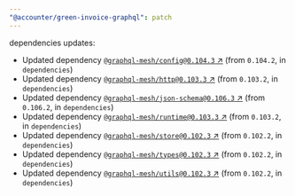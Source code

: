 ```yaml
---
"@accounter/green-invoice-graphql": patch
---
```

dependencies updates:
  - Updated dependency [`@graphql-mesh/config@0.104.3` ↗︎](https://www.npmjs.com/package/@graphql-mesh/config/v/0.104.3) (from `0.104.2`, in `dependencies`)
  - Updated dependency [`@graphql-mesh/http@0.103.3` ↗︎](https://www.npmjs.com/package/@graphql-mesh/http/v/0.103.3) (from `0.103.2`, in `dependencies`)
  - Updated dependency [`@graphql-mesh/json-schema@0.106.3` ↗︎](https://www.npmjs.com/package/@graphql-mesh/json-schema/v/0.106.3) (from `0.106.2`, in `dependencies`)
  - Updated dependency [`@graphql-mesh/runtime@0.103.3` ↗︎](https://www.npmjs.com/package/@graphql-mesh/runtime/v/0.103.3) (from `0.103.2`, in `dependencies`)
  - Updated dependency [`@graphql-mesh/store@0.102.3` ↗︎](https://www.npmjs.com/package/@graphql-mesh/store/v/0.102.3) (from `0.102.2`, in `dependencies`)
  - Updated dependency [`@graphql-mesh/types@0.102.3` ↗︎](https://www.npmjs.com/package/@graphql-mesh/types/v/0.102.3) (from `0.102.2`, in `dependencies`)
  - Updated dependency [`@graphql-mesh/utils@0.102.3` ↗︎](https://www.npmjs.com/package/@graphql-mesh/utils/v/0.102.3) (from `0.102.2`, in `dependencies`)
